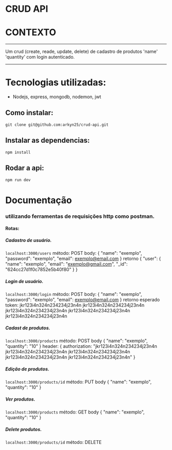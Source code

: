 #  CRUD API

#  CONTEXTO


------------

Um crud (create, reade, update, delete) de cadastro de produtos 'name' 'quantity' com login autenticado.

------------


#  Tecnologias utilizadas:
- Nodejs, express, mongodb, nodemon, jwt

##  Como instalar:
`git clone git@github.com:arkyn25/crud-api.git`

## Instalar as dependencias:
`npm install`
##  Rodar a api:
`npm run dev`

#  Documentação
###  utilizando ferramentas de requisições http como postman.
####  Rotas:
##### Cadastro de usuário.
`localhost:3000/users`
método: POST
body: {
"name": "exemplo",
"password": "exemplo",
"email": exemplo@email.com
}
retorno {
    "user": {
        "name": "exemplo",
        "email": "exemplo@gmail.com",
        "_id": "624cc27d1f0c7852e5b40f80"
    }
}
##### Login de usuário.
`localhost:3000/login`
método: POST
body: {
"name": "exemplo",
"password": "exemplo",
"email": exemplo@email.com
}
retorno esperado token: jkr123i4n324n234234j23n4n jkr123i4n324n234234j23n4n jkr123i4n324n234234j23n4n jkr123i4n324n234234j23n4n jkr123i4n324n234234j23n4n

##### Cadast de produtos.
`localhost:3000/products`
método: POST
body {
    "name": "exemplo",
    "quantity": "10"
}
header: { authorization: "jkr123i4n324n234234j23n4n jkr123i4n324n234234j23n4n jkr123i4n324n234234j23n4n jkr123i4n324n234234j23n4n jkr123i4n324n234234j23n4n" }

##### Edição de produtos.
`localhost:3000/products/id`
método: PUT
body {
    "name": "exemplo",
    "quantity": "10"
}

##### Ver produtos.
`localhost:3000/products`
método: GET
body {
    "name": "exemplo",
    "quantity": "10"
}

##### Delete produtos.
`localhost:3000/products/id`
método: DELETE
